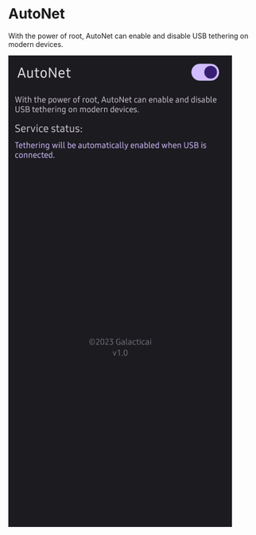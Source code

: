 # AutoNet

With the power of root, AutoNet can enable and disable USB tethering on modern devices.

<img src="Screenshots/Screenshot_20231201_133915_AutoNet.jpg" alt="Screenshot" width=450 /> 